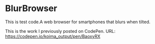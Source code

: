 # BlurBrowser
This is test code.A web browser for smartphones that blurs when tilted.

This is the work I previously posted on CodePen.
URL: https://codepen.io/koima_output/pen/BaoxyRX
